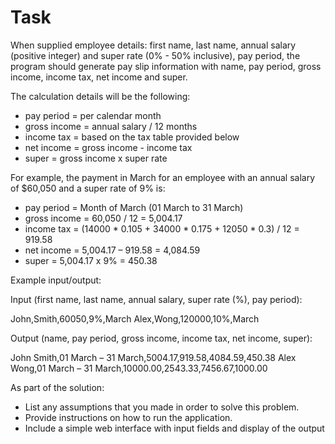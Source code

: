 # Task

When supplied employee details: first name, last name, annual salary (positive integer) and super rate (0% - 50% inclusive), pay period, the program should generate pay slip information with name, pay period, gross income, income tax, net income and super.

The calculation details will be the following:

   - pay period = per calendar month
   - gross income = annual salary / 12 months
   - income tax = based on the tax table provided below
   - net income = gross income - income tax
   - super = gross income x super rate

For example, the payment in March for an employee with an annual salary of $60,050 and a super rate of 9% is:

   - pay period = Month of March (01 March to 31 March)
   - gross income = 60,050 / 12 = 5,004.17
   - income tax = (14000 * 0.105 + 34000 * 0.175 + 12050 * 0.3) / 12 = 919.58
   - net income = 5,004.17 – 919.58 = 4,084.59
   - super = 5,004.17 x 9% = 450.38

Example input/output:

Input (first name, last name, annual salary, super rate (%), pay period):

John,Smith,60050,9%,March
Alex,Wong,120000,10%,March

Output (name, pay period, gross income, income tax, net income, super):

John Smith,01 March – 31 March,5004.17,919.58,4084.59,450.38
Alex Wong,01 March – 31 March,10000.00,2543.33,7456.67,1000.00

As part of the solution:

   - List any assumptions that you made in order to solve this problem.
   - Provide instructions on how to run the application.
   - Include a simple web interface with input fields and display of the output